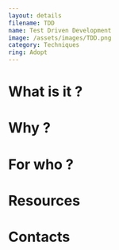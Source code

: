```yaml
---
layout: details
filename: TDD
name: Test Driven Development
image: /assets/images/TDD.png
category: Techniques
ring: Adopt
---
```


# What is it ?

# Why ?

# For who ?

# Resources

# Contacts
